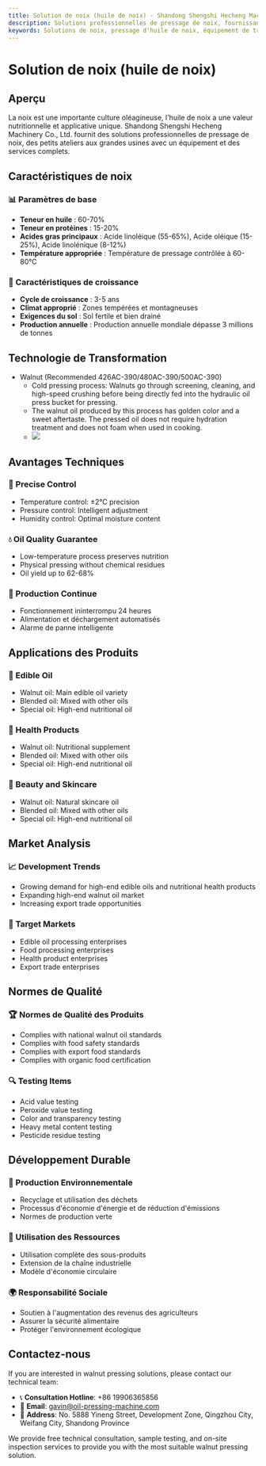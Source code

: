 ```yaml
---
title: Solution de noix (huile de noix) - Shandong Shengshi Hecheng Machinery Co., Ltd.
description: Solutions professionnelles de pressage de noix, fournissant des équipements et services techniques de transformation d'huile de noix, teneur en huile 60-70%, utilisant le processus de pressage à froid pour préserver la nutrition, répondant aux besoins d'huiles alimentaires haut de gamme et de produits de santé nutritionnelle.
keywords: Solutions de noix, pressage d'huile de noix, équipement de transformation de noix, ligne de production d'huile de noix, processus de pressage à froid de noix, presse à huile de noix, extraction d'huile de noix, transformation de graines oléagineuses de noix, équipement de pressage d'huile de noix, équipement de production d'huile de noix, huile alimentaire haut de gamme
---
```


# Solution de noix (huile de noix)

## Aperçu

La noix est une importante culture oléagineuse, l'huile de noix a une valeur nutritionnelle et applicative unique. Shandong Shengshi Hecheng Machinery Co., Ltd. fournit des solutions professionnelles de pressage de noix, des petits ateliers aux grandes usines avec un équipement et des services complets.

## Caractéristiques de noix

### 📊 Paramètres de base
- **Teneur en huile** : 60-70%
- **Teneur en protéines** : 15-20%
- **Acides gras principaux** : Acide linoléique (55-65%), Acide oléique (15-25%), Acide linolénique (8-12%)
- **Température appropriée** : Température de pressage contrôlée à 60-80℃

### 🌱 Caractéristiques de croissance
- **Cycle de croissance** : 3-5 ans
- **Climat approprié** : Zones tempérées et montagneuses
- **Exigences du sol** : Sol fertile et bien drainé
- **Production annuelle** : Production annuelle mondiale dépasse 3 millions de tonnes

## Technologie de Transformation

+ Walnut (Recommended 426AC-390/480AC-390/500AC-390)
     + Cold pressing process: Walnuts go through screening, cleaning, and high-speed crushing before being directly fed into the hydraulic oil press bucket for pressing.
     + The walnut oil produced by this process has golden color and a sweet aftertaste. The pressed oil does not require hydration treatment and does not foam when used in cooking.
     + ![](/images/核桃冷榨工艺.png)

## Avantages Techniques

### 🎯 Precise Control
- Temperature control: ±2℃ precision
- Pressure control: Intelligent adjustment
- Humidity control: Optimal moisture content

### 💧 Oil Quality Guarantee
- Low-temperature process preserves nutrition
- Physical pressing without chemical residues
- Oil yield up to 62-68%

### 🔄 Production Continue
- Fonctionnement ininterrompu 24 heures
- Alimentation et déchargement automatisés
- Alarme de panne intelligente

## Applications des Produits

### 🍳 Edible Oil
- Walnut oil: Main edible oil variety
- Blended oil: Mixed with other oils
- Special oil: High-end nutritional oil

### 💊 Health Products
- Walnut oil: Nutritional supplement
- Blended oil: Mixed with other oils
- Special oil: High-end nutritional oil

### 💄 Beauty and Skincare
- Walnut oil: Natural skincare oil
- Blended oil: Mixed with other oils
- Special oil: High-end nutritional oil

## Market Analysis

### 📈 Development Trends
- Growing demand for high-end edible oils and nutritional health products
- Expanding high-end walnut oil market
- Increasing export trade opportunities

### 🎯 Target Markets
- Edible oil processing enterprises
- Food processing enterprises
- Health product enterprises
- Export trade enterprises

## Normes de Qualité

### 🏆 Normes de Qualité des Produits
- Complies with national walnut oil standards
- Complies with food safety standards
- Complies with export food standards
- Complies with organic food certification

### 🔍 Testing Items
- Acid value testing
- Peroxide value testing
- Color and transparency testing
- Heavy metal content testing
- Pesticide residue testing

## Développement Durable

### 🌱 Production Environnementale
- Recyclage et utilisation des déchets
- Processus d'économie d'énergie et de réduction d'émissions
- Normes de production verte

### 🔄 Utilisation des Ressources
- Utilisation complète des sous-produits
- Extension de la chaîne industrielle
- Modèle d'économie circulaire

### 🌍 Responsabilité Sociale
- Soutien à l'augmentation des revenus des agriculteurs
- Assurer la sécurité alimentaire
- Protéger l'environnement écologique

## Contactez-nous

If you are interested in walnut pressing solutions, please contact our technical team:

- 📞 **Consultation Hotline**: +86 19906365856
- 📧 **Email**: gavin@oil-pressing-machine.com
- 📍 **Address**: No. 5888 Yineng Street, Development Zone, Qingzhou City, Weifang City, Shandong Province

We provide free technical consultation, sample testing, and on-site inspection services to provide you with the most suitable walnut pressing solution.